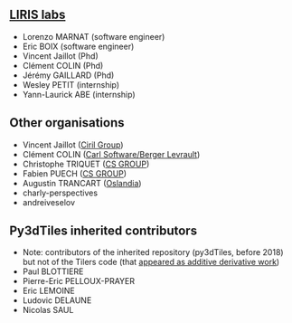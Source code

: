 
## [LIRIS labs](https://liris.cnrs.fr/)

- Lorenzo MARNAT (software engineer)
- Eric BOIX (software engineer)
- Vincent Jaillot (Phd)
- Clément COLIN (Phd)
- Jérémy GAILLARD (Phd)
- Wesley PETIT (internship)
- Yann-Laurick ABE (internship)

## Other organisations

- Vincent Jaillot ([Ciril Group](https://www.cirilgroup.com/en/))
- Clément COLIN ([Carl Software/Berger Levrault](https://www.carl-software.com/))
- Christophe TRIQUET ([CS GROUP](https://www.csgroup.eu/en/))
- Fabien PUECH ([CS GROUP](https://www.csgroup.eu/en/))
- Augustin TRANCART ([Oslandia](https://oslandia.com/en/))
- charly-perspectives
- andreiveselov

## Py3dTiles inherited contributors

- Note: contributors of the inherited repository (py3dTiles, before 2018) but not of the Tilers code (that [appeared as additive derivative work](https://github.com/VCityTeam/py3dtilers/tree/ab53a97ddbd9a22dfbc901c3e2a36b8bcc1cd6f7))
- Paul BLOTTIERE
- Pierre-Eric PELLOUX-PRAYER
- Eric LEMOINE
- Ludovic DELAUNE
- Nicolas SAUL
